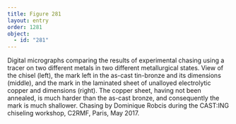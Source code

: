 ```yaml
---
title: Figure 281
layout: entry
order: 1281
object:
  - id: "281"
---
```


Digital micrographs comparing the results of experimental chasing using a tracer on two different metals in two different metallurgical states. View of the chisel (left), the mark left in the as-cast tin-bronze and its dimensions (middle), and the mark in the laminated sheet of unalloyed electrolytic copper and dimensions (right). The copper sheet, having not been annealed, is much harder than the as-cast bronze, and consequently the mark is much shallower. Chasing by Dominique Robcis during the CAST:ING chiseling workshop, C2RMF, Paris, May 2017.
